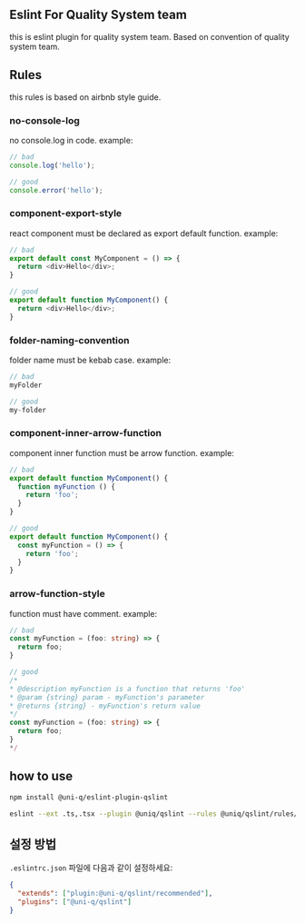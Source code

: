 ## Eslint For Quality System team
this is eslint plugin for quality system team.
Based on convention of quality system team.

## Rules
this rules is based on airbnb style guide.

### no-console-log
no console.log in code. 
example:
```ts
// bad  
console.log('hello');

// good
console.error('hello');
``` 

### component-export-style
react component must be declared as export default function.
example:
```ts
// bad  
export default const MyComponent = () => {
  return <div>Hello</div>;
}

// good
export default function MyComponent() {
  return <div>Hello</div>;
}
```

### folder-naming-convention
folder name must be kebab case.
example:
```ts
// bad  
myFolder

// good
my-folder
```

### component-inner-arrow-function
component inner function must be arrow function.
example:
```ts
// bad  
export default function MyComponent() {
  function myFunction () {
    return 'foo';
  }
}

// good
export default function MyComponent() {
  const myFunction = () => {
    return 'foo';
  }
}
```

### arrow-function-style
function must have comment.
example:
```ts
// bad  
const myFunction = (foo: string) => {
  return foo;
}

// good
/*
* @description myFunction is a function that returns 'foo' 
* @param {string} param - myFunction's parameter
* @returns {string} - myFunction's return value
*/
const myFunction = (foo: string) => {
  return foo;
}
*/
```


## how to use

```bash
npm install @uni-q/eslint-plugin-qslint
```

```bash
eslint --ext .ts,.tsx --plugin @uniq/qslint --rules @uniq/qslint/rules/no-console-log.ts
```     

## 설정 방법

`.eslintrc.json` 파일에 다음과 같이 설정하세요:

```json
{
  "extends": ["plugin:@uni-q/qslint/recommended"],
  "plugins": ["@uni-q/qslint"]
}
```    
